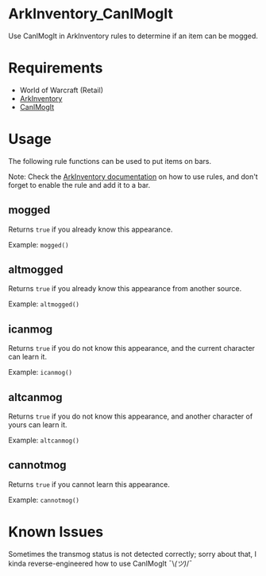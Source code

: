 # ArkInventory_CanIMogIt

Use CanIMogIt in ArkInventory rules to determine if an item can be mogged.

# Requirements

- World of Warcraft (Retail)
- [ArkInventory](https://www.wowinterface.com/downloads/info6488-ArkInventory.html)
- [CanIMogIt](https://www.wowinterface.com/downloads/info24015-CanIMogIt.html)

# Usage

The following rule functions can be used to put items on bars.

Note: Check the [ArkInventory documentation](https://github.com/arkayenro/arkinventory/wiki/Rules) on how to use rules, and don't forget to enable the rule and add it to a bar.

## mogged

Returns `true` if you already know this appearance.

Example: `mogged()`

## altmogged

Returns `true` if you already know this appearance from another source.

Example: `altmogged()`

## icanmog

Returns `true` if you do not know this appearance, and the current character can learn it.

Example: `icanmog()`

## altcanmog

Returns `true` if you do not know this appearance, and another character of yours can learn it.

Example: `altcanmog()`

## cannotmog

Returns `true` if you cannot learn this appearance.

Example: `cannotmog()`

# Known Issues

Sometimes the transmog status is not detected correctly; sorry about that, I kinda reverse-engineered how to use CanIMogIt ¯\\_(ツ)_/¯
